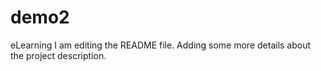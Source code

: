 # demo2
eLearning
I am editing the README file. Adding some more details about the project description.
